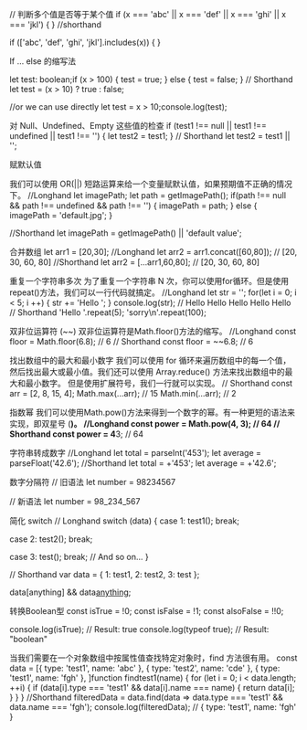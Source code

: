 // 判断多个值是否等于某个值
if (x === 'abc' || x === 'def' || x === 'ghi' || x === 'jkl') {
}
//shorthand
<!-- 可以在数组中存储多个值，并且可以使用数组的 includes 方法 -->
if (['abc', 'def', 'ghi', 'jkl'].includes(x)) {
}

<!-- -------------------------------------------------------------------------->
If … else 的缩写法

let test: boolean;if (x > 100) {
    test = true;
} else {
    test = false;
}
// Shorthand
let test = (x > 10) ? true : false;

//or we can use directly
let test = x > 10;console.log(test);

<!-- -------------------------------------------------------------------------->
对 Null、Undefined、Empty 这些值的检查
if (test1 !== null || test1 !== undefined || test1 !== '') {
    let test2 = test1;
}
// Shorthand
let test2 = test1 || '';

<!-- ------------------------------------------------------------------------ -->

赋默认值

我们可以使用 OR(||) 短路运算来给一个变量赋默认值，如果预期值不正确的情况下。
//Longhand 
let imagePath; 
let path = getImagePath(); 
if(path !== null && path !== undefined && path !== '') { 
  imagePath = path; 
} else { 
  imagePath = 'default.jpg'; 
} 

//Shorthand 
let imagePath = getImagePath() || 'default value';

<!-- ------------------------------------------------------------------------ -->
合并数组
let arr1 = [20,30];
//Longhand
let arr2 = arr1.concat([60,80]);
// [20, 30, 60, 80]
//Shorthand
let arr2 = [...arr1,60,80];
// [20, 30, 60, 80]

<!-- ------------------------------------------------------------------------ -->
重复一个字符串多次
为了重复一个字符串 N 次，你可以使用for循环。但是使用repeat()方法，我们可以一行代码就搞定。
//Longhand 
let str = ''; 
for(let i = 0; i < 5; i ++) { 
  str += 'Hello '; 
} 
console.log(str); // Hello Hello Hello Hello Hello 
// Shorthand 
'Hello '.repeat(5);
'sorry\n'.repeat(100);
<!-- ------------------------------------------------------------------------ -->
双非位运算符 (~~)
双非位运算符是Math.floor()方法的缩写。
//Longhand 
const floor = Math.floor(6.8); // 6 
// Shorthand 
const floor = ~~6.8; // 6

<!-- ------------------------------------------------------------------------ -->
找出数组中的最大和最小数字
我们可以使用 for 循环来遍历数组中的每一个值，然后找出最大或最小值。我们还可以使用 Array.reduce() 方法来找出数组中的最大和最小数字。
但是使用扩展符号，我们一行就可以实现。
// Shorthand 
const arr = [2, 8, 15, 4]; 
Math.max(...arr); // 15 
Math.min(...arr); // 2
<!-- -------------------------------------------------------------------------->
指数幂
我们可以使用Math.pow()方法来得到一个数字的幂。有一种更短的语法来实现，即双星号 (**)。
//Longhand 
const power = Math.pow(4, 3); // 64 
// Shorthand 
const power = 4**3; // 64
<!-- ------------------------------------------------------------------------ -->
字符串转成数字
//Longhand 
let total = parseInt('453'); 
let average = parseFloat('42.6'); 
//Shorthand 
let total = +'453'; 
let average = +'42.6';

<!-- ------------------------------------------------------------------------ -->
数字分隔符
// 旧语法
let number = 98234567

// 新语法
let number = 98_234_567

<!-- ------------------------------------------------------------------------ -->
简化 switch
// Longhand
switch (data) {
  case 1:
    test1();
  break;

  case 2:
    test2();
  break;

  case 3:
    test();
  break;
  // And so on...
}

// Shorthand
var data = {
  1: test1,
  2: test2,
  3: test
};

data[anything] && data[anything]();


<!-- ------------------------------------------------------------------------ -->
转换Boolean型
const isTrue  = !0;
const isFalse = !1;
const alsoFalse = !!0;

console.log(isTrue); // Result: true
console.log(typeof true); // Result: "boolean"

<!-- ------------------------------------------------------------------------ -->
当我们需要在一个对象数组中按属性值查找特定对象时，find 方法很有用。
const data = [{
        type: 'test1',
        name: 'abc'
    },
    {
        type: 'test2',
        name: 'cde'
    },
    {
        type: 'test1',
        name: 'fgh'
    },
]function findtest1(name) {
    for (let i = 0; i < data.length; ++i) {
        if (data[i].type === 'test1' && data[i].name === name) {
            return data[i];
        }
    }
}
//Shorthand
filteredData = data.find(data => data.type === 'test1' && data.name === 'fgh');
console.log(filteredData); // { type: 'test1', name: 'fgh' }
